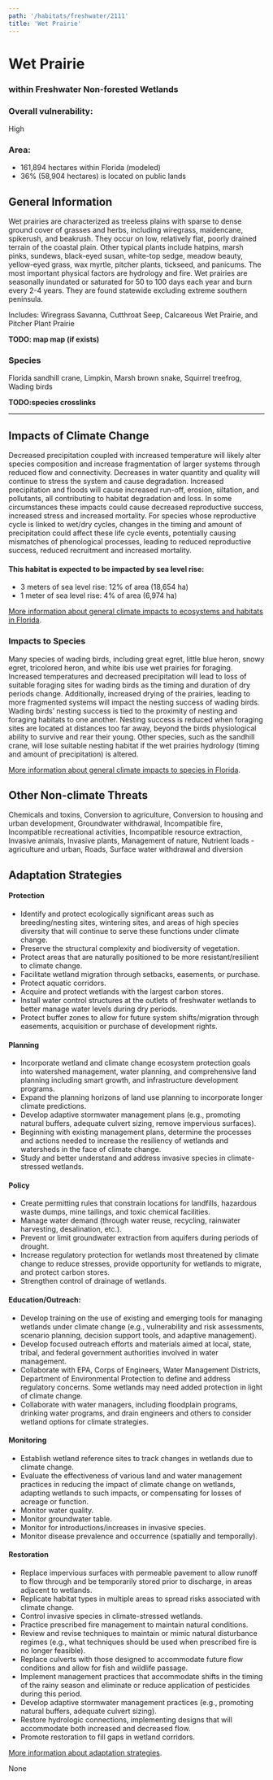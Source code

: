 ```yaml
---
path: '/habitats/freshwater/2111'
title: 'Wet Prairie'
---
```


# Wet Prairie

### within Freshwater Non-forested Wetlands

<div id="TopSection">



<div>

### Overall vulnerability:

<div class="vulnerability vulnerability-high">High</div>

### Area:

-   161,894 hectares within Florida (modeled)
-   36% (58,904 hectares) is located on public lands

</div>
</div>

## General Information

Wet prairies are characterized as treeless plains with sparse to dense ground cover of grasses and herbs, including wiregrass, maidencane, spikerush, and beakrush.  They occur on low, relatively flat, poorly drained terrain of the coastal plain.  Other typical plants include hatpins, marsh pinks, sundews, black-eyed susan, white-top sedge, meadow beauty, yellow-eyed grass, wax myrtle, pitcher plants, tickseed, and panicums.  The most important physical factors are hydrology and fire.  Wet prairies are seasonally inundated or saturated for 50 to 100 days each year and burn every 2-4 years.  They are found statewide excluding extreme southern peninsula.

Includes: Wiregrass Savanna, Cutthroat Seep, Calcareous Wet Prairie, and Pitcher Plant Prairie

**TODO: map map (if exists)**

### Species

Florida sandhill crane, Limpkin, Marsh brown snake, Squirrel treefrog, Wading birds

**TODO:species crosslinks**

<hr />

## Impacts of Climate Change

Decreased precipitation coupled with increased temperature will likely alter species composition and increase fragmentation of larger systems through reduced flow and connectivity.  Decreases in water quantity and quality will continue to stress the system and cause degradation. Increased precipitation and floods will cause increased run-off, erosion, siltation, and pollutants, all contributing to habitat degradation and loss.  In some circumstances these impacts could cause decreased reproductive success, increased stress and increased mortality.  For species whose reproductive cycle is linked to wet/dry cycles, changes in the timing and amount of precipitation could affect these life cycle events, potentially causing mismatches of phenological processes, leading to reduced reproductive success, reduced recruitment and increased mortality.


#### This habitat is expected to be impacted by sea level rise:

- 3 meters of sea level rise: 12% of area (18,654 ha)
- 1 meter of sea level rise: 4% of area (6,974 ha)
    

[More information about general climate impacts to ecosystems and habitats in Florida](/impacts/habitats).

### Impacts to Species

Many species of wading birds, including great egret, little blue heron, snowy egret, tricolored heron, and white ibis use wet prairies for foraging.  Increased temperatures and decreased precipitation will lead to loss of suitable foraging sites for wading birds as the timing and duration of dry periods change. Additionally, increased drying of the prairies, leading to more fragmented systems will impact the nesting success of wading birds.  Wading birds’ nesting success is tied to the proximity of nesting and foraging habitats to one another. Nesting success is reduced when foraging sites are located at distances too far away, beyond the birds physiological ability to survive and rear their young.  Other species, such as the sandhill crane, will lose suitable nesting habitat if the wet prairies hydrology (timing and amount of precipitation) is altered.

[More information about general climate impacts to species in Florida](/impacts/species).

## Other Non-climate Threats

Chemicals and toxins, Conversion to agriculture, Conversion to housing and urban development, Groundwater withdrawal, Incompatible fire, Incompatible recreational activities, Incompatible resource extraction, Invasive animals, Invasive plants, Management of nature, Nutrient loads - agriculture and urban, Roads, Surface water withdrawal and diversion

## Adaptation Strategies

#### Protection

- Identify and protect ecologically significant areas such as breeding/nesting sites, wintering sites, and areas of high species diversity that will continue to serve these functions under climate change.
- Preserve the structural complexity and biodiversity of vegetation.
- Protect areas that are naturally positioned to be more resistant/resilient to climate change.
- Facilitate wetland migration through setbacks, easements, or purchase.
- Protect aquatic corridors.
- Acquire and protect wetlands with the largest carbon stores.
- Install water control structures at the outlets of freshwater wetlands to better manage water levels during dry periods.
- Protect buffer zones to allow for future system shifts/migration through easements, acquisition or purchase of development rights.


#### Planning

- Incorporate wetland and climate change ecosystem protection goals into watershed management, water planning, and comprehensive land planning including smart growth, and infrastructure development programs.
- Expand the planning horizons of land use planning to incorporate longer climate predictions.
- Develop adaptive stormwater management plans (e.g., promoting natural buffers, adequate culvert sizing, remove impervious surfaces).
- Beginning with existing management plans, determine the processes and actions needed to increase the resiliency of wetlands and watersheds in the face of climate change.
- Study and better understand and address invasive species in climate-stressed wetlands.


#### Policy

- Create permitting rules that constrain locations for landfills, hazardous waste dumps, mine tailings, and toxic chemical facilities.
- Manage water demand (through water reuse, recycling, rainwater harvesting, desalination, etc.).
- Prevent or limit groundwater extraction from aquifers during periods of drought.
- Increase regulatory protection for wetlands most threatened by climate change to reduce stresses, provide opportunity for wetlands to migrate, and protect carbon stores.
- Strengthen control of drainage of wetlands.


#### Education/Outreach: 

- Develop training on the use of existing and emerging tools for managing wetlands under climate change (e.g., vulnerability and risk assessments, scenario planning, decision support tools, and adaptive management).
- Develop focused outreach efforts and materials aimed at local, state, tribal, and federal government authorities involved in water management.
- Collaborate with EPA, Corps of Engineers, Water Management Districts, Department of Environmental Protection to define and address regulatory concerns. Some wetlands may need added protection in light of climate change.
- Collaborate with water managers, including floodplain programs, drinking water programs, and drain engineers and others to consider wetland options for climate strategies.


#### Monitoring

- Establish wetland reference sites to track changes in wetlands due to climate change.
- Evaluate the effectiveness of various land and water management practices in reducing the impact of climate change on wetlands, adapting wetlands to such impacts, or compensating for losses of  acreage or function.
- Monitor water quality.
- Monitor groundwater table.
- Monitor for introductions/increases in invasive species.
- Monitor disease prevalence and occurrence (spatially and temporally).


#### Restoration

- Replace impervious surfaces with permeable pavement to allow runoff to flow through and be temporarily stored prior to discharge, in areas adjacent to wetlands.
- Replicate habitat types in multiple areas to spread risks associated with climate change.
- Control invasive species in climate-stressed wetlands.
- Practice prescribed fire management to maintain natural conditions.
- Review and revise techniques to maintain or mimic natural disturbance regimes (e.g., what techniques should be used when prescribed fire is no longer feasible).
- Replace culverts with those designed to accommodate future flow conditions and allow for fish and wildlife passage.
- Implement management practices that accommodate shifts in the timing of the rainy season and eliminate or reduce application of pesticides during this period.
- Develop adaptive stormwater management practices (e.g., promoting natural buffers, adequate culvert sizing).
- Restore hydrologic connections, implementing designs that will accommodate both increased and decreased flow.
- Promote restoration to fill gaps in wetland corridors.




[More information about adaptation strategies](/strategies).

None
